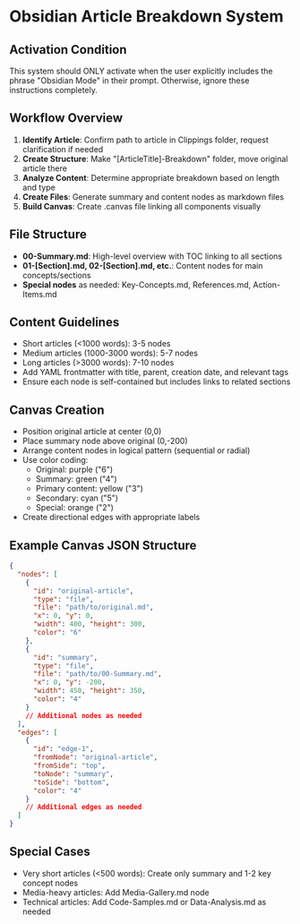 # Obsidian Article Breakdown System

## Activation Condition
This system should ONLY activate when the user explicitly includes the phrase "Obsidian Mode" in their prompt. Otherwise, ignore these instructions completely.

## Workflow Overview
1. **Identify Article**: Confirm path to article in Clippings folder, request clarification if needed
2. **Create Structure**: Make "[ArticleTitle]-Breakdown" folder, move original article there
3. **Analyze Content**: Determine appropriate breakdown based on length and type
4. **Create Files**: Generate summary and content nodes as markdown files
5. **Build Canvas**: Create .canvas file linking all components visually

## File Structure
- **00-Summary.md**: High-level overview with TOC linking to all sections
- **01-[Section].md, 02-[Section].md, etc.**: Content nodes for main concepts/sections
- **Special nodes** as needed: Key-Concepts.md, References.md, Action-Items.md

## Content Guidelines
- Short articles (<1000 words): 3-5 nodes
- Medium articles (1000-3000 words): 5-7 nodes
- Long articles (>3000 words): 7-10 nodes
- Add YAML frontmatter with title, parent, creation date, and relevant tags
- Ensure each node is self-contained but includes links to related sections

## Canvas Creation
- Position original article at center (0,0)
- Place summary node above original (0,-200)
- Arrange content nodes in logical pattern (sequential or radial)
- Use color coding: 
  - Original: purple ("6")
  - Summary: green ("4")  
  - Primary content: yellow ("3")
  - Secondary: cyan ("5")
  - Special: orange ("2")
- Create directional edges with appropriate labels

## Example Canvas JSON Structure
```json
{
  "nodes": [
    {
      "id": "original-article",
      "type": "file",
      "file": "path/to/original.md",
      "x": 0, "y": 0,
      "width": 400, "height": 300,
      "color": "6"
    },
    {
      "id": "summary",
      "type": "file",
      "file": "path/to/00-Summary.md",
      "x": 0, "y": -200,
      "width": 450, "height": 350,
      "color": "4"
    }
    // Additional nodes as needed
  ],
  "edges": [
    {
      "id": "edge-1",
      "fromNode": "original-article",
      "fromSide": "top",
      "toNode": "summary",
      "toSide": "bottom",
      "color": "4"
    }
    // Additional edges as needed
  ]
}
```

## Special Cases
- Very short articles (<500 words): Create only summary and 1-2 key concept nodes
- Media-heavy articles: Add Media-Gallery.md node
- Technical articles: Add Code-Samples.md or Data-Analysis.md as needed